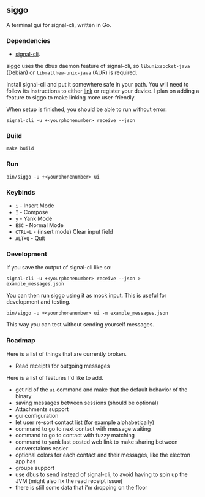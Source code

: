 siggo
---

A terminal gui for signal-cli, written in Go.

### Dependencies

* [signal-cli](https://github.com/AsamK/signal-cli).

siggo uses the dbus daemon feature of signal-cli, so `libunixsocket-java` (Debian) or `libmatthew-unix-java` (AUR) is required.

Install signal-cli and put it somewhere safe in your path. You will need to follow its instructions to either [link](https://github.com/AsamK/signal-cli/wiki/Linking-other-devices-(Provisioning)) or register your device. I plan on adding a feature to siggo to make linking more user-friendly.

When setup is finished, you should be able to run without error:

```
signal-cli -u +<yourphonenumber> receive --json
```

### Build

```
make build
```

### Run

```
bin/siggo -u +<yourphonenumber> ui
```

### Keybinds

* `i` - Insert Mode
* `I` - Compose
* `y` - Yank Mode
* `ESC` - Normal Mode
* `CTRL+L` - (insert mode) Clear input field
* `ALT+Q` - Quit

### Development

If you save the output of signal-cli like so:

```
signal-cli -u +<yourphonenumber> receive --json > example_messages.json
```
You can then run siggo using it as mock input. This is useful for development and testing.
```
bin/siggo -u +<yourphonenumber> ui -m example_messages.json
```
This way you can test without sending yourself messages.

### Roadmap

Here is a list of things that are currently broken.
* Read receipts for outgoing messages

Here is a list of features I'd like to add.
* get rid of the `ui` command and make that the default behavior of the binary
* saving messages between sessions (should be optional)
* Attachments support
* gui configuration
* let user re-sort contact list (for example alphabetically)
* command to go to next contact with message waiting
* command to go to contact with fuzzy matching
* command to yank last posted web link to make sharing between converstaions easier
* optional colors for each contact and their messages, like the electron app has
* groups support
* use dbus to send instead of signal-cli, to avoid having to spin up the JVM (might also fix the read receipt issue)
* there is still some data that i'm dropping on the floor
